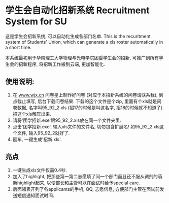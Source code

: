 # 学生会自动化招新系统 Recruitment System for SU

这是学生会招新系统, 可以自动化生成各部门名单. This is the recuritment system of Students' Union, which can generate a xls roster automatically in a short time.

本系统最初用于华南理工大学物理与光电学院团委学生会的招新, 可推广到所有学生会的招新程序, 将招新工作搬到云端, 更加智能化.

## 使用说明:

1. 在 www.wjx.cn 问卷星上制作好问卷 (对应于本招新系统的问卷请联系我), 到点截止填写, 后台下载问卷结果. 下载的这个文件是个zip, 里面有个xls就是问卷数据, 名字叫95_92_2.xls (招17的时候是叫这名字, 招18的时候就不知道了). 把这个xls解压出来.
2. 请将'团学招新.exe'跟95_92_2.xls放在同一个文件夹里.
3. 点击'团学招新.exe', 输入xls文件的文件名, 切勿包含扩展名! 如95_92_2.xls这个文件, 输入95_92_2就好了.
4. 回车, 一键生成'招新.xls'.

## 亮点

1. 一键生成xls文件仅需0.4秒.
2. 加入了highlight, 把那些第一第二志愿填了同一个部门而且还不服从调剂的萌新highlight起来, 以便部长和主管可以在面试时给予special care.
3. 后面诸表开列了各applicants的手机, QQ, 志愿信息, 方便部门主管在面试前发送短信通知面试时间.
